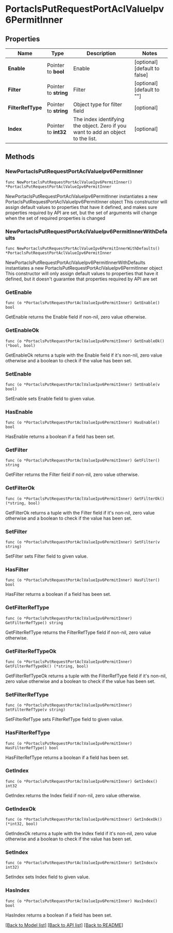 # PortaclsPutRequestPortAclValueIpv6PermitInner

## Properties

Name | Type | Description | Notes
------------ | ------------- | ------------- | -------------
**Enable** | Pointer to **bool** | Enable | [optional] [default to false]
**Filter** | Pointer to **string** | Filter | [optional] [default to ""]
**FilterRefType** | Pointer to **string** | Object type for filter field | [optional] 
**Index** | Pointer to **int32** | The index identifying the object. Zero if you want to add an object to the list. | [optional] 

## Methods

### NewPortaclsPutRequestPortAclValueIpv6PermitInner

`func NewPortaclsPutRequestPortAclValueIpv6PermitInner() *PortaclsPutRequestPortAclValueIpv6PermitInner`

NewPortaclsPutRequestPortAclValueIpv6PermitInner instantiates a new PortaclsPutRequestPortAclValueIpv6PermitInner object
This constructor will assign default values to properties that have it defined,
and makes sure properties required by API are set, but the set of arguments
will change when the set of required properties is changed

### NewPortaclsPutRequestPortAclValueIpv6PermitInnerWithDefaults

`func NewPortaclsPutRequestPortAclValueIpv6PermitInnerWithDefaults() *PortaclsPutRequestPortAclValueIpv6PermitInner`

NewPortaclsPutRequestPortAclValueIpv6PermitInnerWithDefaults instantiates a new PortaclsPutRequestPortAclValueIpv6PermitInner object
This constructor will only assign default values to properties that have it defined,
but it doesn't guarantee that properties required by API are set

### GetEnable

`func (o *PortaclsPutRequestPortAclValueIpv6PermitInner) GetEnable() bool`

GetEnable returns the Enable field if non-nil, zero value otherwise.

### GetEnableOk

`func (o *PortaclsPutRequestPortAclValueIpv6PermitInner) GetEnableOk() (*bool, bool)`

GetEnableOk returns a tuple with the Enable field if it's non-nil, zero value otherwise
and a boolean to check if the value has been set.

### SetEnable

`func (o *PortaclsPutRequestPortAclValueIpv6PermitInner) SetEnable(v bool)`

SetEnable sets Enable field to given value.

### HasEnable

`func (o *PortaclsPutRequestPortAclValueIpv6PermitInner) HasEnable() bool`

HasEnable returns a boolean if a field has been set.

### GetFilter

`func (o *PortaclsPutRequestPortAclValueIpv6PermitInner) GetFilter() string`

GetFilter returns the Filter field if non-nil, zero value otherwise.

### GetFilterOk

`func (o *PortaclsPutRequestPortAclValueIpv6PermitInner) GetFilterOk() (*string, bool)`

GetFilterOk returns a tuple with the Filter field if it's non-nil, zero value otherwise
and a boolean to check if the value has been set.

### SetFilter

`func (o *PortaclsPutRequestPortAclValueIpv6PermitInner) SetFilter(v string)`

SetFilter sets Filter field to given value.

### HasFilter

`func (o *PortaclsPutRequestPortAclValueIpv6PermitInner) HasFilter() bool`

HasFilter returns a boolean if a field has been set.

### GetFilterRefType

`func (o *PortaclsPutRequestPortAclValueIpv6PermitInner) GetFilterRefType() string`

GetFilterRefType returns the FilterRefType field if non-nil, zero value otherwise.

### GetFilterRefTypeOk

`func (o *PortaclsPutRequestPortAclValueIpv6PermitInner) GetFilterRefTypeOk() (*string, bool)`

GetFilterRefTypeOk returns a tuple with the FilterRefType field if it's non-nil, zero value otherwise
and a boolean to check if the value has been set.

### SetFilterRefType

`func (o *PortaclsPutRequestPortAclValueIpv6PermitInner) SetFilterRefType(v string)`

SetFilterRefType sets FilterRefType field to given value.

### HasFilterRefType

`func (o *PortaclsPutRequestPortAclValueIpv6PermitInner) HasFilterRefType() bool`

HasFilterRefType returns a boolean if a field has been set.

### GetIndex

`func (o *PortaclsPutRequestPortAclValueIpv6PermitInner) GetIndex() int32`

GetIndex returns the Index field if non-nil, zero value otherwise.

### GetIndexOk

`func (o *PortaclsPutRequestPortAclValueIpv6PermitInner) GetIndexOk() (*int32, bool)`

GetIndexOk returns a tuple with the Index field if it's non-nil, zero value otherwise
and a boolean to check if the value has been set.

### SetIndex

`func (o *PortaclsPutRequestPortAclValueIpv6PermitInner) SetIndex(v int32)`

SetIndex sets Index field to given value.

### HasIndex

`func (o *PortaclsPutRequestPortAclValueIpv6PermitInner) HasIndex() bool`

HasIndex returns a boolean if a field has been set.


[[Back to Model list]](../README.md#documentation-for-models) [[Back to API list]](../README.md#documentation-for-api-endpoints) [[Back to README]](../README.md)


